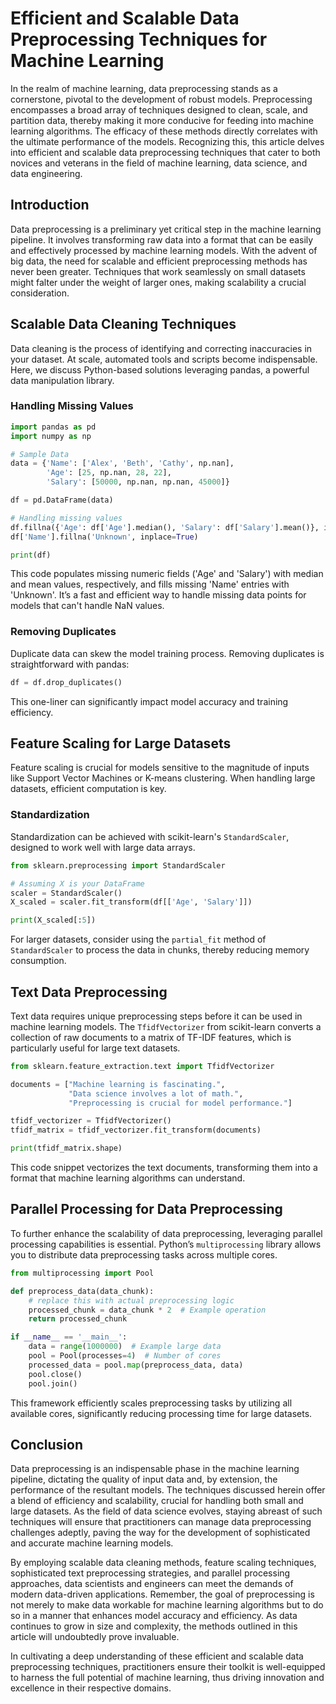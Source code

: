 # Efficient and Scalable Data Preprocessing Techniques for Machine Learning

In the realm of machine learning, data preprocessing stands as a cornerstone, pivotal to the development of robust models. Preprocessing encompasses a broad array of techniques designed to clean, scale, and partition data, thereby making it more conducive for feeding into machine learning algorithms. The efficacy of these methods directly correlates with the ultimate performance of the models. Recognizing this, this article delves into efficient and scalable data preprocessing techniques that cater to both novices and veterans in the field of machine learning, data science, and data engineering.

## Introduction

Data preprocessing is a preliminary yet critical step in the machine learning pipeline. It involves transforming raw data into a format that can be easily and effectively processed by machine learning models. With the advent of big data, the need for scalable and efficient preprocessing methods has never been greater. Techniques that work seamlessly on small datasets might falter under the weight of larger ones, making scalability a crucial consideration.

## Scalable Data Cleaning Techniques

Data cleaning is the process of identifying and correcting inaccuracies in your dataset. At scale, automated tools and scripts become indispensable. Here, we discuss Python-based solutions leveraging pandas, a powerful data manipulation library.

### Handling Missing Values

```python
import pandas as pd
import numpy as np

# Sample Data
data = {'Name': ['Alex', 'Beth', 'Cathy', np.nan],
        'Age': [25, np.nan, 28, 22],
        'Salary': [50000, np.nan, np.nan, 45000]}

df = pd.DataFrame(data)

# Handling missing values
df.fillna({'Age': df['Age'].median(), 'Salary': df['Salary'].mean()}, inplace=True)
df['Name'].fillna('Unknown', inplace=True)

print(df)
```

This code populates missing numeric fields ('Age' and 'Salary') with median and mean values, respectively, and fills missing 'Name' entries with 'Unknown'. It’s a fast and efficient way to handle missing data points for models that can't handle NaN values.

### Removing Duplicates

Duplicate data can skew the model training process. Removing duplicates is straightforward with pandas:

```python
df = df.drop_duplicates()
```

This one-liner can significantly impact model accuracy and training efficiency.

## Feature Scaling for Large Datasets

Feature scaling is crucial for models sensitive to the magnitude of inputs like Support Vector Machines or K-means clustering. When handling large datasets, efficient computation is key.

### Standardization

Standardization can be achieved with scikit-learn's `StandardScaler`, designed to work well with large data arrays.

```python
from sklearn.preprocessing import StandardScaler

# Assuming X is your DataFrame
scaler = StandardScaler()
X_scaled = scaler.fit_transform(df[['Age', 'Salary']])

print(X_scaled[:5])
```

For larger datasets, consider using the `partial_fit` method of `StandardScaler` to process the data in chunks, thereby reducing memory consumption.

## Text Data Preprocessing

Text data requires unique preprocessing steps before it can be used in machine learning models. The `TfidfVectorizer` from scikit-learn converts a collection of raw documents to a matrix of TF-IDF features, which is particularly useful for large text datasets.

```python
from sklearn.feature_extraction.text import TfidfVectorizer

documents = ["Machine learning is fascinating.",
             "Data science involves a lot of math.",
             "Preprocessing is crucial for model performance."]

tfidf_vectorizer = TfidfVectorizer()
tfidf_matrix = tfidf_vectorizer.fit_transform(documents)

print(tfidf_matrix.shape)
```

This code snippet vectorizes the text documents, transforming them into a format that machine learning algorithms can understand.

## Parallel Processing for Data Preprocessing

To further enhance the scalability of data preprocessing, leveraging parallel processing capabilities is essential. Python’s `multiprocessing` library allows you to distribute data preprocessing tasks across multiple cores.

```python
from multiprocessing import Pool

def preprocess_data(data_chunk):
    # replace this with actual preprocessing logic
    processed_chunk = data_chunk * 2  # Example operation
    return processed_chunk

if __name__ == '__main__':
    data = range(1000000)  # Example large data
    pool = Pool(processes=4)  # Number of cores
    processed_data = pool.map(preprocess_data, data)
    pool.close()
    pool.join()
```

This framework efficiently scales preprocessing tasks by utilizing all available cores, significantly reducing processing time for large datasets.

## Conclusion

Data preprocessing is an indispensable phase in the machine learning pipeline, dictating the quality of input data and, by extension, the performance of the resultant models. The techniques discussed herein offer a blend of efficiency and scalability, crucial for handling both small and large datasets. As the field of data science evolves, staying abreast of such techniques will ensure that practitioners can manage data preprocessing challenges adeptly, paving the way for the development of sophisticated and accurate machine learning models.

By employing scalable data cleaning methods, feature scaling techniques, sophisticated text preprocessing strategies, and parallel processing approaches, data scientists and engineers can meet the demands of modern data-driven applications. Remember, the goal of preprocessing is not merely to make data workable for machine learning algorithms but to do so in a manner that enhances model accuracy and efficiency. As data continues to grow in size and complexity, the methods outlined in this article will undoubtedly prove invaluable. 

In cultivating a deep understanding of these efficient and scalable data preprocessing techniques, practitioners ensure their toolkit is well-equipped to harness the full potential of machine learning, thus driving innovation and excellence in their respective domains.